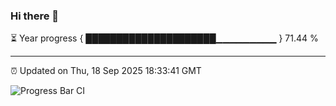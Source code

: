 ### Hi there 👋

⏳ Year progress { █████████████████████▁▁▁▁▁▁▁▁▁ } 71.44 %

---

⏰ Updated on Thu, 18 Sep 2025 18:33:41 GMT

![Progress Bar CI](https://github.com/ZhaoGui/ZhaoGui/workflows/Progress%20Bar%20CI/badge.svg)
